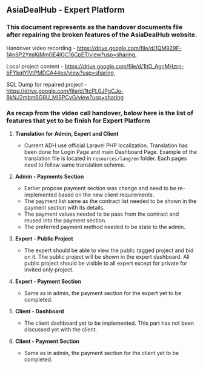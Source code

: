 ## AsiaDealHub - Expert Platform
### This document represents as the handover documents file after repairing the broken features of the AsiaDealHub website.

Handover video recording - https://drive.google.com/file/d/1QM929F-1An6P2YmjKjMmGE4IGC16CpET/view?usp=sharing,

Local project content - https://drive.google.com/file/d/1ltO_AgnMHzrn-bFYkqIYlVtPMDCA44es/view?usp=sharing,

SQL Dump for repaired project - https://drive.google.com/file/d/1tcPL0JPgCJo-8kNJ2mbm6G8U_MISPCvG/view?usp=sharing

### As recap from the video call handover, below here is the list of features that yet to be finish for Expert Platform
1. **Translation for Admin, Expert and Client**
    - Current ADH use official Laravel PHP localization. Translation has been done for Login Page and main Dashboard Page. Example of the translation file is located in `resources/lang/en` folder. Each pages need to follow same translation scheme.

2. **Admin - Payments Section**
    - Earlier propose payment section was change and need to be re-implemented based on the new client requirements.
    - The payment list same as the contract list needed to be shown in the payment section with its details.
    - The payment values needed to be pass from the contract and reused into the payment section.
    - The preferred payment method needed to be state to the admin.

3. **Expert - Public Project**
    - The expert should be able to view the public tagged project and bid on it. The public project will be shown in the expert dashboard. All public project should be visible to all expert except for private for invited only project.

4. **Expert - Payment Section**
    - Same as in admin, the payment section for the expert yet to be completed.

5. **Client - Dashboard**
    - The client dashboard yet to be implemented. This part has not been discussed yet with the client.

6. **Client - Payment Section**
    - Same as in admin, the payment section for the client yet to be completed.

